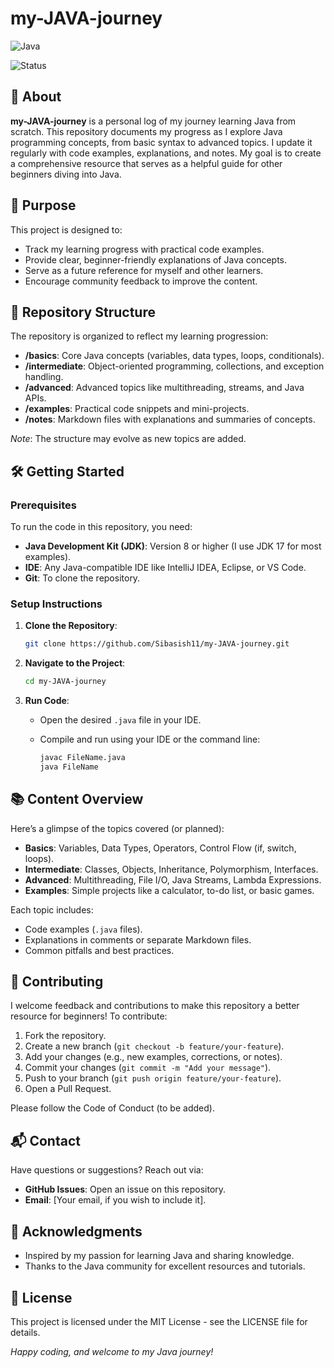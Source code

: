 # my-JAVA-journey

![Java](https://img.shields.io/badge/Java-Learning-blue.svg)

![Status](https://img.shields.io/badge/Status-Work%20in%20Progress-orange.svg)

## 📘 About

**my-JAVA-journey** is a personal log of my journey learning Java from scratch. This repository documents my progress as I explore Java programming concepts, from basic syntax to advanced topics. I update it regularly with code examples, explanations, and notes. My goal is to create a comprehensive resource that serves as a helpful guide for other beginners diving into Java.

## 🚀 Purpose

This project is designed to:

- Track my learning progress with practical code examples.
- Provide clear, beginner-friendly explanations of Java concepts.
- Serve as a future reference for myself and other learners.
- Encourage community feedback to improve the content.

## 📂 Repository Structure

The repository is organized to reflect my learning progression:

- **/basics**: Core Java concepts (variables, data types, loops, conditionals).
- **/intermediate**: Object-oriented programming, collections, and exception handling.
- **/advanced**: Advanced topics like multithreading, streams, and Java APIs.
- **/examples**: Practical code snippets and mini-projects.
- **/notes**: Markdown files with explanations and summaries of concepts.

*Note*: The structure may evolve as new topics are added.

## 🛠️ Getting Started

### Prerequisites

To run the code in this repository, you need:

- **Java Development Kit (JDK)**: Version 8 or higher (I use JDK 17 for most examples).
- **IDE**: Any Java-compatible IDE like IntelliJ IDEA, Eclipse, or VS Code.
- **Git**: To clone the repository.

### Setup Instructions

1. **Clone the Repository**:

   ```bash
   git clone https://github.com/Sibasish11/my-JAVA-journey.git
   ```
2. **Navigate to the Project**:

   ```bash
   cd my-JAVA-journey
   ```
3. **Run Code**:
   - Open the desired `.java` file in your IDE.
   - Compile and run using your IDE or the command line:

     ```bash
     javac FileName.java
     java FileName
     ```

## 📚 Content Overview

Here’s a glimpse of the topics covered (or planned):

- **Basics**: Variables, Data Types, Operators, Control Flow (if, switch, loops).
- **Intermediate**: Classes, Objects, Inheritance, Polymorphism, Interfaces.
- **Advanced**: Multithreading, File I/O, Java Streams, Lambda Expressions.
- **Examples**: Simple projects like a calculator, to-do list, or basic games.

Each topic includes:

- Code examples (`.java` files).
- Explanations in comments or separate Markdown files.
- Common pitfalls and best practices.

## 🤝 Contributing

I welcome feedback and contributions to make this repository a better resource for beginners! To contribute:

1. Fork the repository.
2. Create a new branch (`git checkout -b feature/your-feature`).
3. Add your changes (e.g., new examples, corrections, or notes).
4. Commit your changes (`git commit -m "Add your message"`).
5. Push to your branch (`git push origin feature/your-feature`).
6. Open a Pull Request.

Please follow the Code of Conduct (to be added).

## 📬 Contact

Have questions or suggestions? Reach out via:

- **GitHub Issues**: Open an issue on this repository.
- **Email**: \[Your email, if you wish to include it\].

## 🙏 Acknowledgments

- Inspired by my passion for learning Java and sharing knowledge.
- Thanks to the Java community for excellent resources and tutorials.

## 📜 License

This project is licensed under the MIT License - see the LICENSE file for details.


*Happy coding, and welcome to my Java journey!*
